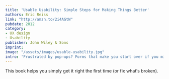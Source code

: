 ```yaml
---
title: 'Usable Usability: Simple Steps for Making Things Better'
authors: Eric Reiss
link: "http://amzn.to/2i4AGtW"
pubdate: 2012
category:
- UX design
- Usability
publisher: John Wiley & Sons
imprint:
image: "/assets/images/usable-usability.jpg"
intro: 'Frustrated by pop–ups? Forms that make you start over if you miss a field? Nonsensical error messages? You′re not alone!'
---
```


This book helps you simply get it right the first time (or fix what′s broken).